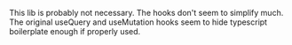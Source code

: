 This lib is probably not necessary. The hooks don't seem to simplify much. The original useQuery and useMutation hooks seem to hide typescript boilerplate enough if properly used.